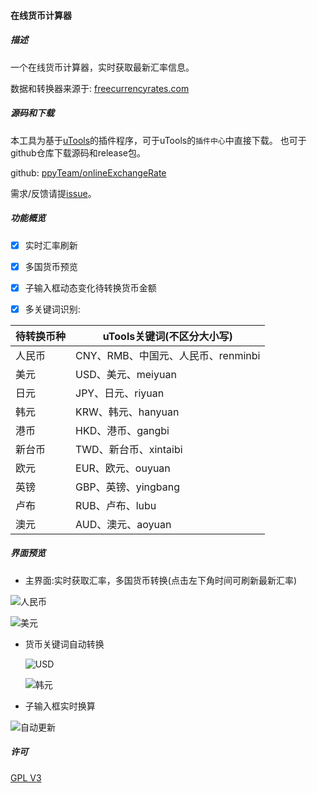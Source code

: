 #### 在线货币计算器

##### 描述

一个在线货币计算器，实时获取最新汇率信息。

数据和转换器来源于: [freecurrencyrates.com](https://freecurrencyrates.com/)

##### 源码和下载
本工具为基于[uTools](https://u.tools/)的插件程序，可于uTools的`插件中心`中直接下载。
也可于github仓库下载源码和release包。

github: [ppyTeam/onlineExchangeRate](https://github.com/ppyTeam/onlineExchangeRate)

需求/反馈请提[issue](https://github.com/ppyTeam/onlineExchangeRate/issues)。

##### 功能概览

- [x] 实时汇率刷新

- [x] 多国货币预览

- [x] 子输入框动态变化待转换货币金额

- [x] 多关键词识别:

| 待转换币种 | uTools关键词(不区分大小写) |
| ---------- | -------------------------- |
| 人民币     | CNY、RMB、中国元、人民币、renminbi    |
| 美元       | USD、美元、meiyuan                  |
| 日元       | JPY、日元、riyuan                   |
| 韩元       | KRW、韩元、hanyuan                  |
| 港币       | HKD、港币、gangbi                   |
| 新台币     | TWD、新台币、xintaibi                |
| 欧元       | EUR、欧元、ouyuan                   |
| 英镑       | GBP、英镑、yingbang                 |
| 卢布       | RUB、卢布、lubu                     |
| 澳元       | AUD、澳元、aoyuan                   |

  

##### 界面预览

+ 主界面:实时获取汇率，多国货币转换(点击左下角时间可刷新最新汇率)

![人民币](https://i.imgur.com/PL2MLSV.png)

![美元](https://i.imgur.com/LJisBlg.png)


+ 货币关键词自动转换

  ![USD](https://i.imgur.com/eFcp5M9.png)

  ![韩元](https://i.imgur.com/mFKOqOS.png)

+ 子输入框实时换算

![自动更新](https://i.imgur.com/LshWYWB.png)


##### 许可
[GPL V3](https://github.com/quericy/quericy_sign_mail/blob/master/LICENSE)